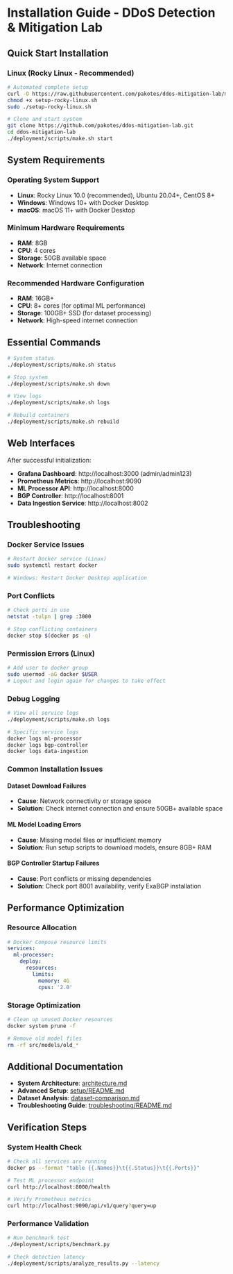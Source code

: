 # Installation Guide - DDoS Detection & Mitigation Lab

## Quick Start Installation

### Linux (Rocky Linux - Recommended)
```bash
# Automated complete setup
curl -O https://raw.githubusercontent.com/pakotes/ddos-mitigation-lab/master/setup/linux/rocky-linux/setup-rocky-linux.sh
chmod +x setup-rocky-linux.sh
sudo ./setup-rocky-linux.sh

# Clone and start system
git clone https://github.com/pakotes/ddos-mitigation-lab.git
cd ddos-mitigation-lab
./deployment/scripts/make.sh start
```

## System Requirements

### Operating System Support
- **Linux**: Rocky Linux 10.0 (recommended), Ubuntu 20.04+, CentOS 8+
- **Windows**: Windows 10+ with Docker Desktop
- **macOS**: macOS 11+ with Docker Desktop

### Minimum Hardware Requirements
- **RAM**: 8GB
- **CPU**: 4 cores
- **Storage**: 50GB available space
- **Network**: Internet connection

### Recommended Hardware Configuration
- **RAM**: 16GB+
- **CPU**: 8+ cores (for optimal ML performance)
- **Storage**: 100GB+ SSD (for dataset processing)
- **Network**: High-speed internet connection

## Essential Commands

```bash
# System status
./deployment/scripts/make.sh status

# Stop system
./deployment/scripts/make.sh down

# View logs
./deployment/scripts/make.sh logs

# Rebuild containers
./deployment/scripts/make.sh rebuild
```

## Web Interfaces

After successful initialization:

- **Grafana Dashboard**: http://localhost:3000 (admin/admin123)
- **Prometheus Metrics**: http://localhost:9090
- **ML Processor API**: http://localhost:8000
- **BGP Controller**: http://localhost:8001
- **Data Ingestion Service**: http://localhost:8002

## Troubleshooting

### Docker Service Issues
```bash
# Restart Docker service (Linux)
sudo systemctl restart docker

# Windows: Restart Docker Desktop application
```

### Port Conflicts
```bash
# Check ports in use
netstat -tulpn | grep :3000

# Stop conflicting containers
docker stop $(docker ps -q)
```

### Permission Errors (Linux)
```bash
# Add user to docker group
sudo usermod -aG docker $USER
# Logout and login again for changes to take effect
```

### Debug Logging
```bash
# View all service logs
./deployment/scripts/make.sh logs

# Specific service logs
docker logs ml-processor
docker logs bgp-controller
docker logs data-ingestion
```

### Common Installation Issues

#### Dataset Download Failures
- **Cause**: Network connectivity or storage space
- **Solution**: Check internet connection and ensure 50GB+ available space

#### ML Model Loading Errors
- **Cause**: Missing model files or insufficient memory
- **Solution**: Run setup scripts to download models, ensure 8GB+ RAM

#### BGP Controller Startup Failures
- **Cause**: Port conflicts or missing dependencies
- **Solution**: Check port 8001 availability, verify ExaBGP installation

## Performance Optimization

### Resource Allocation
```yaml
# Docker Compose resource limits
services:
  ml-processor:
    deploy:
      resources:
        limits:
          memory: 4G
          cpus: '2.0'
```

### Storage Optimization
```bash
# Clean up unused Docker resources
docker system prune -f

# Remove old model files
rm -rf src/models/old_*
```

## Additional Documentation

- **System Architecture**: [architecture.md](architecture.md)
- **Advanced Setup**: [setup/README.md](../setup/README.md)
- **Dataset Analysis**: [dataset-comparison.md](dataset-comparison.md)
- **Troubleshooting Guide**: [troubleshooting/README.md](troubleshooting/README.md)

## Verification Steps

### System Health Check
```bash
# Check all services are running
docker ps --format "table {{.Names}}\t{{.Status}}\t{{.Ports}}"

# Test ML processor endpoint
curl http://localhost:8000/health

# Verify Prometheus metrics
curl http://localhost:9090/api/v1/query?query=up
```

### Performance Validation
```bash
# Run benchmark test
./deployment/scripts/benchmark.py

# Check detection latency
./deployment/scripts/analyze_results.py --latency
```

